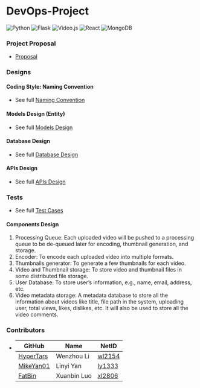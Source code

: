 # DevOps-Project
![Python](https://img.shields.io/badge/python-3.8-blue)
![Flask](https://img.shields.io/badge/Flask-1.1.2-blue)
![Video.js](https://img.shields.io/badge/Video.js-7.8.4-blue)
![React](https://img.shields.io/badge/React-16.3.1-blue)
![MongoDB](https://img.shields.io/badge/MongoDB-4.4.0-blue)

### Project Proposal
- [Proposal](/Documents/Proposal.md)


### Designs
#### Coding Style: Naming Convention
- See full [Naming Convention](/Documents/NamingConventions.md)

#### Models Design (Entity)
- See full [Models Design](/Documents/Models.md)

#### Database Design
- See full [Database Design](/Documents/Database.md)

#### APIs Design
- See full [APIs Design](/Documents/APIs.md)

### Tests
- See full [Test Cases](/Documents/Test.md)

#### Components Design
1. Processing Queue: Each uploaded video will be pushed to a processing queue to be de-queued later for encoding, thumbnail generation, and storage.
2. Encoder: To encode each uploaded video into multiple formats.
3. Thumbnails generator: To generate a few thumbnails for each video.
4. Video and Thumbnail storage: To store video and thumbnail files in some distributed file storage.
5. User Database: To store user’s information, e.g., name, email, address, etc.
6. Video metadata storage: A metadata database to store all the information about videos like title, file path in the system, uploading user, total views, likes, dislikes, etc. It will also be used to store all the video comments.

### Contributors
- GitHub | Name | NetID
  --- | --- | ---
  [HyperTars](https://github.com/HyperTars) | Wenzhou Li | [wl2154](mailto:wl2154@nyu.edu)
  [MikeYan01](https://github.com/MikeYan01) | Linyi Yan | [ly1333](mailto:ly1333@nyu.edu)
  [FatBin](https://github.com/FatBin) | Xuanbin Luo | [xl2806](mailto:xl2806@nyu.edu)
